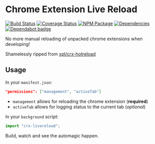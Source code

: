 # Chrome Extension Live Reload

[![Build Status](https://travis-ci.org/iamogbz/crx-livereload.svg?branch=master)](https://travis-ci.org/iamogbz/crx-livereload)
[![Coverage Status](https://coveralls.io/repos/github/iamogbz/crx-livereload/badge.svg?branch=master)](https://coveralls.io/github/iamogbz/crx-livereload?branch=master)
[![NPM Package](https://img.shields.io/npm/v/crx-livereload.svg)](https://www.npmjs.com/package/crx-livereload)
[![Dependencies](https://david-dm.org/iamogbz/crx-livereload/status.svg)](https://david-dm.org/iamogbz/crx-livereload)
[![Dependabot badge](https://badgen.net/dependabot/iamogbz/crx-livereload/?icon=dependabot)](https://app.dependabot.com)

No more manual reloading of unpacked chrome extensions when developing!

Shamelessly ripped from [xpl/crx-hotreload](https://github.com/xpl/crx-hotreload)

## Usage

In your `manifest.json`:

```json
"permissions": ["management", "activeTab"]
```

- `management` allows for reloading the chrome extension (**required**)
- `activeTab` allows for logging status to the current tab (*optional*)

In your `background` script:

```js
import "crx-livereload";
```

Build, watch and see the automagic happen.
